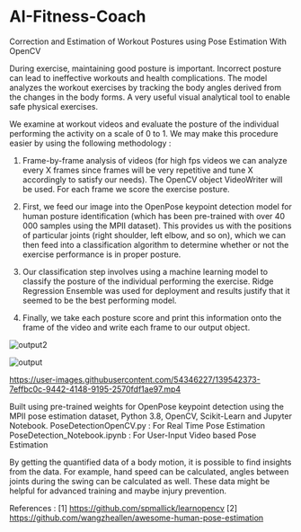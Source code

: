 # AI-Fitness-Coach
Correction and Estimation of Workout Postures using Pose Estimation With OpenCV

During exercise, maintaining good posture is important. Incorrect posture can lead to ineffective workouts and health complications. The model analyzes the workout exercises by tracking the body angles derived from the changes in the body forms. A very useful visual analytical tool to enable safe physical exercises.

We examine at workout videos and evaluate the posture of the individual performing the activity on a scale of 0 to 1. We may make this procedure easier by using the following methodology :

1. Frame-by-frame analysis of videos (for high fps videos we can analyze every X frames since frames will be very repetitive and tune X accordingly to satisfy our needs). The OpenCV object VideoWriter will be used. For each frame we score the exercise posture.

2. First, we feed our image into the OpenPose keypoint detection model for human posture identification (which has been pre-trained with over 40 000 samples using the MPII dataset). This provides us with the positions of particular joints (right shoulder, left elbow, and so on), which we can then feed into a classification algorithm to determine whether or not the exercise performance is in proper posture.

3. Our classification step involves using a machine learning model to classify the posture of the individual performing the exercise. Ridge Regression Ensemble was used for deployment and results justify that it seemed to be the best performing model. 

4. Finally, we take each posture score and print this information onto the frame of the video and write each frame to our output object.

![output2](https://user-images.githubusercontent.com/54346227/139542449-efbee999-ef74-4c47-bb1e-811cae15bbd5.png)

![output](https://user-images.githubusercontent.com/54346227/139542443-cd160640-c005-4d10-a8ec-1daf8303c8d2.png)

https://user-images.githubusercontent.com/54346227/139542373-7effbc0c-9442-4148-9195-2570fdf1ae97.mp4

Built using pre-trained weights for OpenPose keypoint detection using the MPII pose estimation dataset, Python 3.8, OpenCV, Scikit-Learn and Jupyter Notebook.
PoseDetectionOpenCV.py : For Real Time Pose Estimation
PoseDetection_Notebook.ipynb : For User-Input Video based Pose Estimation

By getting the quantified data of a body motion, it is possible to find insights from the data. For example, hand speed can be calculated, angles between joints during the swing can be calculated as well. These data might be helpful for advanced training and maybe injury prevention.

References :
[1] https://github.com/spmallick/learnopencv
[2] https://github.com/wangzheallen/awesome-human-pose-estimation

